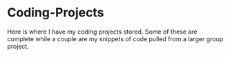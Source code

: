 # Coding-Projects
Here is where I have my coding projects stored. Some of these are complete while a couple are my snippets of code pulled from a larger group project.
